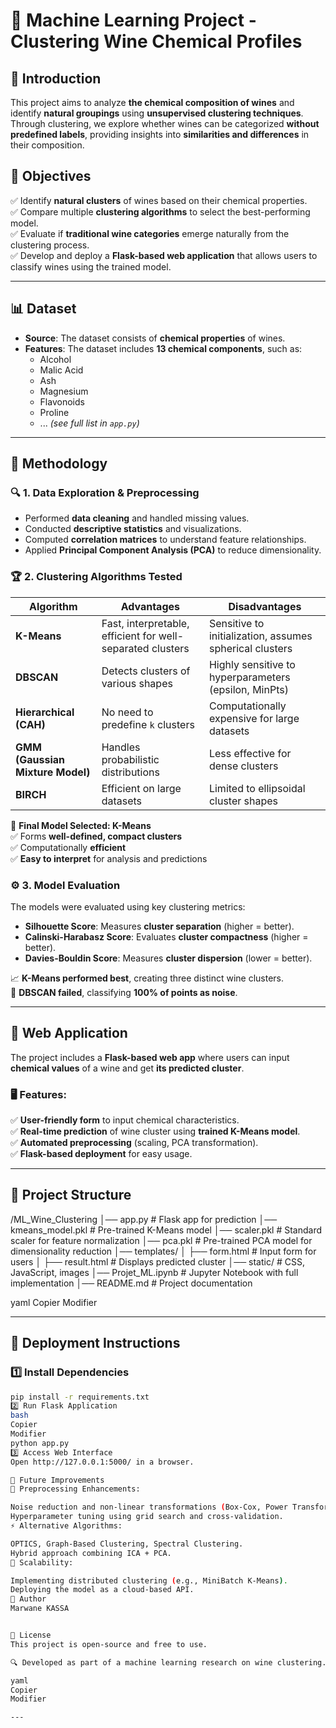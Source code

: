 # 🍷 Machine Learning Project - Clustering Wine Chemical Profiles

## 📌 Introduction

This project aims to analyze **the chemical composition of wines** and identify **natural groupings** using **unsupervised clustering techniques**.  
Through clustering, we explore whether wines can be categorized **without predefined labels**, providing insights into **similarities and differences** in their composition.  

## 🎯 Objectives

✅ Identify **natural clusters** of wines based on their chemical properties.  
✅ Compare multiple **clustering algorithms** to select the best-performing model.  
✅ Evaluate if **traditional wine categories** emerge naturally from the clustering process.  
✅ Develop and deploy a **Flask-based web application** that allows users to classify wines using the trained model.

---

## 📊 Dataset

- **Source**: The dataset consists of **chemical properties** of wines.
- **Features**: The dataset includes **13 chemical components**, such as:
  - Alcohol
  - Malic Acid
  - Ash
  - Magnesium
  - Flavonoids
  - Proline  
  - ... *(see full list in `app.py`)*

---

## 📖 Methodology

### 🔍 1. Data Exploration & Preprocessing

- Performed **data cleaning** and handled missing values.
- Conducted **descriptive statistics** and visualizations.
- Computed **correlation matrices** to understand feature relationships.
- Applied **Principal Component Analysis (PCA)** to reduce dimensionality.

### 🏆 2. Clustering Algorithms Tested

| Algorithm | Advantages | Disadvantages |
|-----------|------------|--------------|
| **K-Means** | Fast, interpretable, efficient for well-separated clusters | Sensitive to initialization, assumes spherical clusters |
| **DBSCAN** | Detects clusters of various shapes | Highly sensitive to hyperparameters (epsilon, MinPts) |
| **Hierarchical (CAH)** | No need to predefine `k` clusters | Computationally expensive for large datasets |
| **GMM (Gaussian Mixture Model)** | Handles probabilistic distributions | Less effective for dense clusters |
| **BIRCH** | Efficient on large datasets | Limited to ellipsoidal cluster shapes |

📌 **Final Model Selected: K-Means**  
✅ Forms **well-defined, compact clusters**  
✅ Computationally **efficient**  
✅ **Easy to interpret** for analysis and predictions  

### ⚙️ 3. Model Evaluation

The models were evaluated using key clustering metrics:

- **Silhouette Score**: Measures **cluster separation** (higher = better).
- **Calinski-Harabasz Score**: Evaluates **cluster compactness** (higher = better).
- **Davies-Bouldin Score**: Measures **cluster dispersion** (lower = better).

📈 **K-Means performed best**, creating three distinct wine clusters.  
📌 **DBSCAN failed**, classifying **100% of points as noise**.

---

## 🚀 Web Application

The project includes a **Flask-based web app** where users can input **chemical values** of a wine and get **its predicted cluster**.

### 🖥️ Features:

✅ **User-friendly form** to input chemical characteristics.  
✅ **Real-time prediction** of wine cluster using **trained K-Means model**.  
✅ **Automated preprocessing** (scaling, PCA transformation).  
✅ **Flask-based deployment** for easy usage.

---

## 📂 Project Structure

/ML_Wine_Clustering 
│── app.py # Flask app for prediction 
│── kmeans_model.pkl # Pre-trained K-Means model 
│── scaler.pkl # Standard scaler for feature normalization 
│── pca.pkl # Pre-trained PCA model for dimensionality reduction 
│── templates/ 
│ ├── form.html # Input form for users 
│ ├── result.html # Displays predicted cluster 
│── static/ # CSS, JavaScript, images 
│── Projet_ML.ipynb # Jupyter Notebook with full implementation 
│── README.md # Project documentation

yaml
Copier
Modifier

---

## 🚀 Deployment Instructions

### 1️⃣ **Install Dependencies**
```bash
pip install -r requirements.txt
2️⃣ Run Flask Application
bash
Copier
Modifier
python app.py
3️⃣ Access Web Interface
Open http://127.0.0.1:5000/ in a browser.

🔧 Future Improvements
🚀 Preprocessing Enhancements:

Noise reduction and non-linear transformations (Box-Cox, Power Transform).
Hyperparameter tuning using grid search and cross-validation.
⚡ Alternative Algorithms:

OPTICS, Graph-Based Clustering, Spectral Clustering.
Hybrid approach combining ICA + PCA.
📌 Scalability:

Implementing distributed clustering (e.g., MiniBatch K-Means).
Deploying the model as a cloud-based API.
👤 Author
Marwane KASSA


📜 License
This project is open-source and free to use.

🔍 Developed as part of a machine learning research on wine clustering.

yaml
Copier
Modifier

---
